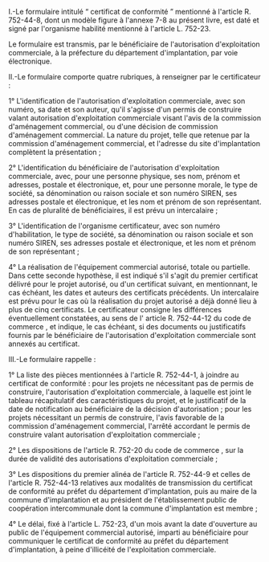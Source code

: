 I.-Le formulaire intitulé “ certificat de conformité ” mentionné à l'article R. 752-44-8, dont un modèle figure à l'annexe 7-8 au présent livre, est daté et signé par l'organisme habilité mentionné à l'article L. 752-23.

Le formulaire est transmis, par le bénéficiaire de l'autorisation d'exploitation commerciale, à la préfecture du département d'implantation, par voie électronique.

II.-Le formulaire comporte quatre rubriques, à renseigner par le certificateur :

1° L'identification de l'autorisation d'exploitation commerciale, avec son numéro, sa date et son auteur, qu'il s'agisse d'un permis de construire valant autorisation d'exploitation commerciale visant l'avis de la commission d'aménagement commercial, ou d'une décision de commission d'aménagement commercial. La nature du projet, telle que retenue par la commission d'aménagement commercial, et l'adresse du site d'implantation complètent la présentation ;

2° L'identification du bénéficiaire de l'autorisation d'exploitation commerciale, avec, pour une personne physique, ses nom, prénom et adresses, postale et électronique, et, pour une personne morale, le type de société, sa dénomination ou raison sociale et son numéro SIREN, ses adresses postale et électronique, et les nom et prénom de son représentant. En cas de pluralité de bénéficiaires, il est prévu un intercalaire ;

3° L'identification de l'organisme certificateur, avec son numéro d'habilitation, le type de société, sa dénomination ou raison sociale et son numéro SIREN, ses adresses postale et électronique, et les nom et prénom de son représentant ;

4° La réalisation de l'équipement commercial autorisé, totale ou partielle. Dans cette seconde hypothèse, il est indiqué s'il s'agit du premier certificat délivré pour le projet autorisé, ou d'un certificat suivant, en mentionnant, le cas échéant, les dates et auteurs des certificats précédents. Un intercalaire est prévu pour le cas où la réalisation du projet autorisé a déjà donné lieu à plus de cinq certificats. Le certificateur consigne les différences éventuellement constatées, au sens de l' article R. 752-44-12 du code de commerce , et indique, le cas échéant, si des documents ou justificatifs fournis par le bénéficiaire de l'autorisation d'exploitation commerciale sont annexés au certificat.

III.-Le formulaire rappelle :

1° La liste des pièces mentionnées à l'article R. 752-44-1, à joindre au certificat de conformité : pour les projets ne nécessitant pas de permis de construire, l'autorisation d'exploitation commerciale, à laquelle est joint le tableau récapitulatif des caractéristiques du projet, et le justificatif de la date de notification au bénéficiaire de la décision d'autorisation ; pour les projets nécessitant un permis de construire, l'avis favorable de la commission d'aménagement commercial, l'arrêté accordant le permis de construire valant autorisation d'exploitation commerciale ;

2° Les dispositions de l'article R. 752-20 du code de commerce , sur la durée de validité des autorisations d'exploitation commerciale ;

3° Les dispositions du premier alinéa de l'article R. 752-44-9 et celles de l'article R. 752-44-13 relatives aux modalités de transmission du certificat de conformité au préfet du département d'implantation, puis au maire de la commune d'implantation et au président de l'établissement public de coopération intercommunale dont la commune d'implantation est membre ;

4° Le délai, fixé à l'article L. 752-23, d'un mois avant la date d'ouverture au public de l'équipement commercial autorisé, imparti au bénéficiaire pour communiquer le certificat de conformité au préfet du département d'implantation, à peine d'illicéité de l'exploitation commerciale.
